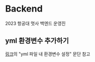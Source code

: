 # Backend
2023 항공대 멋사 백엔드 운영진 

## yml 환경변수 추가하기
[링크](https://tecoble.techcourse.co.kr/post/2022-10-04-active_profiles/)의 "yml 파일 내 환경변수 설정" 문단 참고

